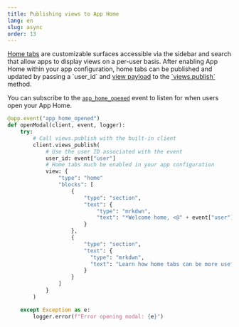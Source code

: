 ```yaml
---
title: Publishing views to App Home
lang: en
slug: async
order: 13
---
```


<div class="section-content">
<a href="https://api.slack.com/surfaces/tabs/using">Home tabs</a> are customizable surfaces accessible via the sidebar and search that allow apps to display views on a per-user basis. After enabling App Home within your app configuration, home tabs can be published and updated by passing a `user_id` and <a href="https://api.slack.com/reference/block-kit/views">view payload</a> to the <a href="https://api.slack.com/methods/views.publish">`views.publish`</a> method.

You can subscribe to the <a href="https://api.slack.com/events/app_home_opened">`app_home_opened`</a> event to listen for when users open your App Home.
</div>

```python
@app.event("app_home_opened")
def openModal(client, event, logger):
    try:
        # Call views.publish with the built-in client
        client.views_publish(
            # Use the user ID associated with the event
            user_id: event["user"]
            # Home tabs much be enabled in your app configuration
            view: {
                "type": "home"
                "blocks": [
                    {
                        "type": "section",
                        "text": {
                            "type": "mrkdwn",
                            "text": "*Welcome home, <@" + event["user"] + "> :house:*"
                        }
                    },
                    {
                        "type": "section",
                        "text": {
                          "type": "mrkdwn",
                          "text": "Learn how home tabs can be more useful and interactive <https://api.slack.com/surfaces/tabs/using|*in the documentation*>."
                        }
                    }
                ]
            }
        )

    except Exception as e:
        logger.error(f"Error opening modal: {e}")
```